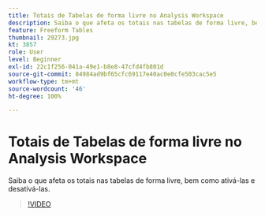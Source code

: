 ```yaml
---
title: Totais de Tabelas de forma livre no Analysis Workspace
description: Saiba o que afeta os totais nas tabelas de forma livre, bem como ativá-las e desativá-las.
feature: Freeform Tables
thumbnail: 29273.jpg
kt: 3857
role: User
level: Beginner
exl-id: 22c1f256-041a-49e1-b8e8-47cfd4fb801d
source-git-commit: 84984ad9bf65cfc69117e40ac0e0cfe503cac5e5
workflow-type: tm+mt
source-wordcount: '46'
ht-degree: 100%

---
```


# Totais de Tabelas de forma livre no Analysis Workspace

Saiba o que afeta os totais nas tabelas de forma livre, bem como ativá-las e desativá-las.

>[!VIDEO](https://video.tv.adobe.com/v/29273/?quality=12&learn=on)
